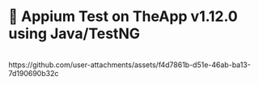 # 📲 Appium Test on TheApp v1.12.0 using Java/TestNG
<br>
https://github.com/user-attachments/assets/f4d7861b-d51e-46ab-ba13-7d190690b32c


